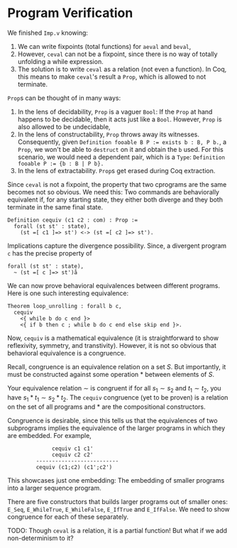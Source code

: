 # Program Verification

We finished `Imp.v` knowing:
1. We can write fixpoints (total functions) for `aeval` and `beval`,
2. However, `ceval` can not be a fixpoint, since 
there is no way of totally unfolding a while expression.
3. The solution is to write `ceval` as a relation (not even a function).
In Coq, this means to make `ceval`'s result a `Prop`, which is allowed
to not terminate.

`Prop`s can be thought of in many ways:
1. In the lens of decidability, `Prop` is a vaguer `Bool`: If the `Prop`
at hand happens to be decidable, then it acts just like a `Bool`. However,
`Prop` is also allowed to be undecidable,
2. In the lens of constructability, `Prop` throws away its witnesses.
Consequently, given `Definition fooable B P := exists b : B, P b.`, a `Prop`,
we won't be able to `destruct` on it and obtain the `b` used. For this scenario,
we would need a dependent pair, which is a `Type`: `Definition fooable P := {b : B | P b}.`
3. In the lens of extractability. `Prop`s get erased during Coq extraction.

Since `ceval` is not a fixpoint, the property that two cprograms are the same
becomes not so obvious. We need this: Two commands are behaviorally equivalent
if, for any starting state, they either both diverge and they both terminate in the
same final state.

```coq
Definition cequiv (c1 c2 : com) : Prop :=
  forall (st st' : state),
    (st =[ c1 ]=> st') <-> (st =[ c2 ]=> st').
```

Implications capture the divergence possibility. Since, a divergent program `c` 
has the precise property of
```coq
forall (st st' : state),
  ~ (st =[ c ]=> st')å
```

We can now prove behavioral equivalences between different programs. Here is one such interesting 
equivalence:
```coq
Theorem loop_unrolling : forall b c,
  cequiv
    <{ while b do c end }>
    <{ if b then c ; while b do c end else skip end }>.
```

Now, `cequiv` is a mathematical equivalence (it is straightforward to show reflexivity, 
symmetry, and transtivity). However, it is not so obvious that behavioral equivalence
is a congruence.

Recall, congruence is an equivalence relation on a set $S$. But importantly, 
it must be constructed against some operation $*$ between elements of $S$.

Your equivalence relation $\sim$ is congruent if for all $s_1 \sim s_2$
and $t_1 \sim t_2$, you have $s_1 * t_1 \sim s_2 * t_2$. The `cequiv`
congruence (yet to be proven) is a relation on the set of all programs 
and $*$ are the compositional constructors.


Congruence is desirable, since this tells us that the equivalences of two subprograms implies
the equivalence of the larger programs in which they are embedded. For example,
```
              cequiv c1 c1'
              cequiv c2 c2'
         --------------------------
         cequiv (c1;c2) (c1';c2')
```
This showcases just one embedding: The embedding of smaller programs into a larger sequence program.

There are five constructors that builds larger programs out of smaller ones: `E_Seq`, `E_WhileTrue`, `E_WhileFalse`,
`E_IfTrue` and `E_IfFalse`. We need to show congruence for each of these separately.

TODO: Though `ceval` is a relation, it is a partial function! But what if we add non-determinism to it?